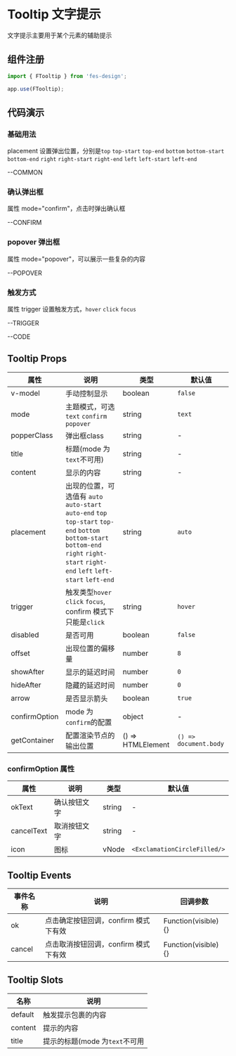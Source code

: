 # Tooltip 文字提示

文字提示主要用于某个元素的辅助提示

## 组件注册

```js
import { FTooltip } from 'fes-design';

app.use(FTooltip);
```

## 代码演示

### 基础用法

placement 设置弹出位置，分别是`top` `top-start` `top-end` `bottom` `bottom-start` `bottom-end` `right` `right-start` `right-end` `left` `left-start` `left-end`


--COMMON

### 确认弹出框

属性 mode="confirm"，点击时弹出确认框


--CONFIRM

### popover 弹出框

属性 mode="popover"，可以展示一些复杂的内容


--POPOVER

### 触发方式

属性 trigger 设置触发方式，`hover` `click` `focus`


--TRIGGER

--CODE

## Tooltip Props

| 属性          | 说明                                                                                                                                                                                  | 类型              | 默认值                |
| ------------- | ------------------------------------------------------------------------------------------------------------------------------------------------------------------------------------- | ----------------- | --------------------- |
| v-model       | 手动控制显示                                                                                                                                                                          | boolean           | `false`               |
| mode          | 主题模式，可选`text` `confirm` `popover`                                                                                                                                              | string            | `text`                |
| popperClass         | 弹出框class                                                                                                                                                             | string            | - 
| title         | 标题(mode 为`text`不可用)                                                                                                                                                             | string            | -                     |
| content       | 显示的内容                                                                                                                                                                            | string            | -                     |
| placement     | 出现的位置，可选值有 `auto` `auto-start` `auto-end` `top` `top-start` `top-end` `bottom` `bottom-start` `bottom-end` `right` `right-start` `right-end` `left` `left-start` `left-end` | string            | `auto`                |
| trigger       | 触发类型`hover` `click` `focus`, confirm 模式下只能是`click`                                                                                                                          | string            | `hover`               |
| disabled      | 是否可用                                                                                                                                                                              | boolean           | `false`               |
| offset        | 出现位置的偏移量                                                                                                                                                                      | number            | `8`                   |
| showAfter     | 显示的延迟时间                                                                                                                                                                        | number            | `0`                   |
| hideAfter     | 隐藏的延迟时间                                                                                                                                                                        | number            | `0`                   |
| arrow         | 是否显示箭头                                                                                                                                                                          | boolean           | `true`                |
| confirmOption | mode 为`confirm`的配置                                                                                                                                                                | object            | -                     |
| getContainer  | 配置渲染节点的输出位置                                                                                                                                                                | () => HTMLElement | `() => document.body` |

### confirmOption 属性

| 属性       | 说明         | 类型   | 默认值                       |
| ---------- | ------------ | ------ | ---------------------------- |
| okText     | 确认按钮文字 | string | -                            |
| cancelText | 取消按钮文字 | string | -                            |
| icon       | 图标         | vNode  | `<ExclamationCircleFilled/>` |

## Tooltip Events

| 事件名称 | 说明                                 | 回调参数             |
| -------- | ------------------------------------ | -------------------- |
| ok       | 点击确定按钮回调，confirm 模式下有效 | Function(visible) {} |
| cancel   | 点击取消按钮回调，confirm 模式下有效 | Function(visible) {} |

## Tooltip Slots

| 名称    | 说明                           |
| ------- | ------------------------------ |
| default | 触发提示包裹的内容             |
| content | 提示的内容                     |
| title   | 提示的标题(mode 为`text`不可用 |
